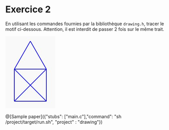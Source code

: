 # Exercice 2

En utilisant les commandes fournies par la bibliothèque `drawing.h`, tracer le motif ci-dessous. Attention, il est interdit de passer 2 fois sur le même trait.

![Image Exercice](Images/ex2.JPG)

@[Sample paper]({"stubs": ["main.c"],"command": "sh /project/target/run.sh", "project" : "drawing"})